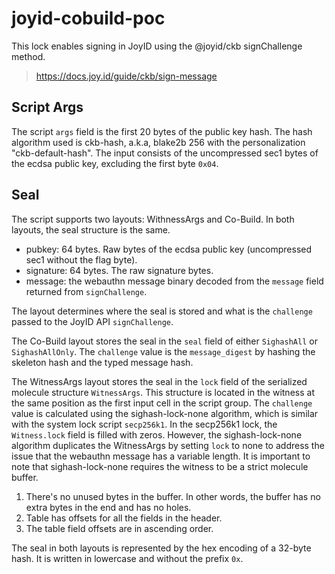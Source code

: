 # joyid-cobuild-poc

This lock enables signing in JoyID using the @joyid/ckb signChallenge method.

> <https://docs.joy.id/guide/ckb/sign-message>

## Script Args

The script `args` field is the first 20 bytes of the public key hash. The hash algorithm used is ckb-hash, a.k.a, blake2b 256 with the personalization "ckb-default-hash". The input consists of the uncompressed sec1 bytes of the ecdsa public key, excluding the first byte `0x04`.

## Seal

The script supports two layouts: WithnessArgs and Co-Build. In both layouts, the seal structure is the same.

- pubkey: 64 bytes. Raw bytes of the ecdsa public key (uncompressed sec1 without the flag byte).
- signature: 64 bytes. The raw signature bytes.
- message: the webauthn message binary decoded from the `message` field returned from `signChallenge`.

The layout determines where the seal is stored and what is the `challenge` passed to the JoyID API `signChallenge`.

The Co-Build layout stores the seal in the `seal` field of either `SighashAll` or `SighashAllOnly`. The `challenge` value is the `message_digest` by hashing the skeleton hash and the typed message hash.

The WitnessArgs layout stores the seal in the `lock` field of the serialized molecule structure `WitnessArgs`. This structure is located in the witness at the same position as the first input cell in the script group. The `challenge` value is calculated using the sighash-lock-none algorithm, which is similar with the system lock script `secp256k1`. In the secp256k1 lock, the `Witness.lock` field is filled with zeros. However, the sighash-lock-none algorithm duplicates the WitnessArgs by setting `lock` to none to address the issue that the webauthn message has a variable length. It is important to note that sighash-lock-none requires the witness to be a strict molecule buffer.

1. There's no unused bytes in the buffer. In other words, the buffer has no extra bytes in the end and has no holes.
2. Table has offsets for all the fields in the header.
3. The table field offsets are in ascending order.

The seal in both layouts is represented by the hex encoding of a 32-byte hash. It is written in lowercase and without the prefix `0x`.
